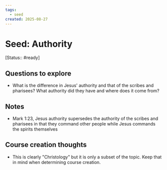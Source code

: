 ```yaml
---
tags:
  - seed
created: 2025-08-27
---
```


# Seed: Authority
[Status:: #ready]

## Questions to explore
- What is the difference in Jesus' authority and that of the scribes and pharisees? What authority did they have and where does it come from?

## Notes
- Mark 1:23, Jesus authority supersedes the authority of the scribes and pharisees in that they command other people while Jesus commands the spirits themselves

## Course creation thoughts
- This is clearly "Christology" but it is only a subset of the topic. Keep that in mind when determining course creation.